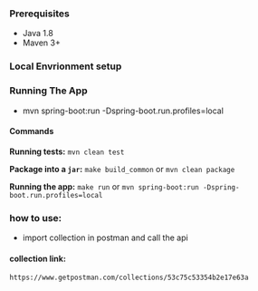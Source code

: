 ### Prerequisites

- Java 1.8
- Maven 3+
### Local Envrionment setup

### Running The App
- mvn spring-boot:run -Dspring-boot.run.profiles=local

#### Commands

**Running tests:** `mvn clean test`

**Package into a `jar`:** `make build_common` or `mvn clean package`

**Running the app:** `make run` or `mvn spring-boot:run -Dspring-boot.run.profiles=local`

### how to use:
- import collection in postman and call the api

#### collection link:

    https://www.getpostman.com/collections/53c75c53354b2e17e63a


